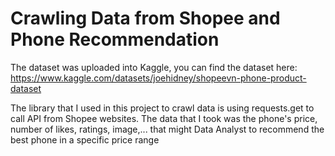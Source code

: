 
# Crawling Data from Shopee and Phone Recommendation

The dataset was uploaded into Kaggle, you can find the dataset here:
https://www.kaggle.com/datasets/joehidney/shopeevn-phone-product-dataset

The library that I used in this project to crawl data is using requests.get to call API from Shopee websites.
The data that I took was the phone's price, number of likes, ratings, image,... that might Data Analyst to recommend the best phone in a specific price range
